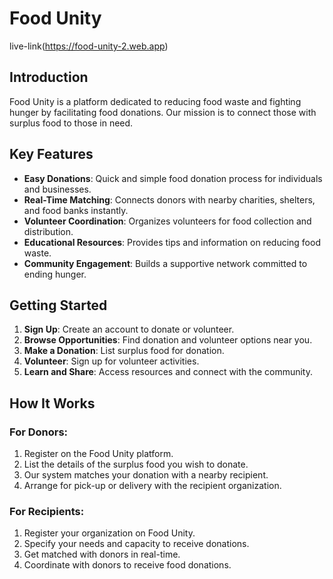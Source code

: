 # Food Unity
live-link(https://food-unity-2.web.app)
## Introduction

Food Unity is a platform dedicated to reducing food waste and fighting hunger by facilitating food donations. Our mission is to connect those with surplus food to those in need.

## Key Features

- **Easy Donations**: Quick and simple food donation process for individuals and businesses.
- **Real-Time Matching**: Connects donors with nearby charities, shelters, and food banks instantly.
- **Volunteer Coordination**: Organizes volunteers for food collection and distribution.
- **Educational Resources**: Provides tips and information on reducing food waste.
- **Community Engagement**: Builds a supportive network committed to ending hunger.

## Getting Started

1. **Sign Up**: Create an account to donate or volunteer.
2. **Browse Opportunities**: Find donation and volunteer options near you.
3. **Make a Donation**: List surplus food for donation.
4. **Volunteer**: Sign up for volunteer activities.
5. **Learn and Share**: Access resources and connect with the community.

## How It Works

### For Donors:
1. Register on the Food Unity platform.
2. List the details of the surplus food you wish to donate.
3. Our system matches your donation with a nearby recipient.
4. Arrange for pick-up or delivery with the recipient organization.

### For Recipients:
1. Register your organization on Food Unity.
2. Specify your needs and capacity to receive donations.
3. Get matched with donors in real-time.
4. Coordinate with donors to receive food donations.

